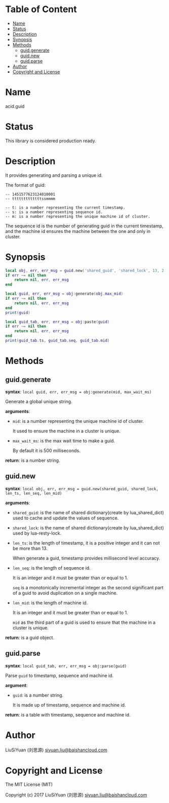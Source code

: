 <!-- START doctoc generated TOC please keep comment here to allow auto update -->
<!-- DON'T EDIT THIS SECTION, INSTEAD RE-RUN doctoc TO UPDATE -->
# Table of Content

- [Name](#name)
- [Status](#status)
- [Description](#description)
- [Synopsis](#synopsis)
- [Methods](#methods)
  - [guid.generate](#guidgenerate)
  - [guid.new](#guidnew)
  - [guid.parse](#guidparse)
- [Author](#author)
- [Copyright and License](#copyright-and-license)

<!-- END doctoc generated TOC please keep comment here to allow auto update -->

# Name

acid.guid

# Status

This library is considered production ready.

# Description

It provides generating and parsing a unique id.

The format of guid:

```
-- 1451577623124010001
-- tttttttttttttssmmmm

-- t: is a number representing the current timestamp.
-- s: is a number representing sequence id.
-- m: is a number representing the unique machine id of cluster.
```

The sequence id is the number of generating guid in the current timestamp,
and the machine id ensures the machine between the one and only in cluster.

# Synopsis

```lua
local obj, err, err_msg = guid.new('shared_guid', 'shared_lock', 13, 2, 4)
if err ~= nil then
    return nil, err, err_msg
end

local guid, err, err_msg = obj:generate(obj.max_mid)
if err ~= nil then
    return nil, err, err_msg
end
print(guid)

local guid_tab, err, err_msg = obj:paste(guid)
if err ~= nil then
    return nil, err, err_msg
end
print(guid_tab.ts, guid_tab.seq, guid_tab.mid)
```

# Methods


## guid.generate

**syntax**:
`local guid, err, err_msg = obj:generate(mid, max_wait_ms)`

Generate a global unique string.

**arguments**:

- `mid`:
    is a number representing the unique machine id of cluster.

    It used to ensure the machine in a cluster is unique.

- `max_wait_ms`:
    is the max wait time to make a guid.

    By default it is 500 milliseconds.

**return**:
is a number string.


## guid.new

**syntax**:
`local obj, err, err_msg = guid.new(shared_guid, shared_lock, len_ts, len_seq, len_mid)`

**arguments**:

- `shared_guid`:
    is the name of shared dictionary(create by lua_shared_dict) used to cache
    and update the values of sequence.

- `shared_lock`:
    is the name of shared dictionary(create by lua_shared_dict) used by
    lua-resty-lock.

- `len_ts`:
    is the length of timestamp,
    it is a positive integer and it can not be more than 13.

    When generate a guid,
    timestamp provides millisecond level accuracy.

- `len_seq`:
    is the length of sequence id.

    It is an integer and it must be greater than or equal to 1.

    `seq` is a monotonically incremental integer as the second significant part
    of a guid to avoid duplication on a single machine.

- `len_mid`:
    is the length of machine id.

    It is an integer and it must be greater than or equal to 1.

    `mid` as the third part of a guid is used to ensure that the machine in a
    cluster is unique.

**return**:
is a guid object.


## guid.parse

**syntax**:
`local guid_tab, err, err_msg = obj:parse(guid)`

Parse `guid` to timestamp, sequence and machine id.

**argument**:

- `guid`:
    is a number string.

    It is made up of timestamp, sequence and machine id.

**return**:
is a table with timestamp, sequence and machine id.


# Author

LiuSiYuan (刘思源) <siyuan.liu@baishancloud.com>

# Copyright and License

The MIT License (MIT)

Copyright (c) 2017 LiuSiYuan (刘思源) <siyuan.liu@baishancloud.com>
